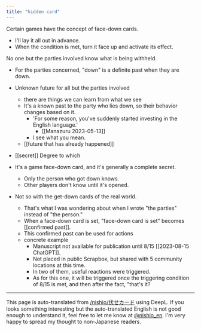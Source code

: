 ```yaml
---
title: "hidden card"
---
```


Certain games have the concept of face-down cards.
- I'll lay it all out in advance.
- When the condition is met, turn it face up and activate its effect.

No one but the parties involved know what is being withheld.
- For the parties concerned, "down" is a definite past when they are down.
- Unknown future for all but the parties involved
    - there are things we can learn from what we see
    - It's a known past to the party who lies down, so their behavior changes based on it.
        - 'For some reason, you've suddenly started investing in the English language.'
            - [[Manazuru 2023-05-13]]
        - I see what you mean.
    - [[future that has already happened]]

- [[secret]] Degree to which
- It's a game face-down card, and it's generally a complete secret.
    - Only the person who got down knows.
    - Other players don't know until it's opened.
- Not so with the get-down cards of the real world.
    - That's what I was wondering about when I wrote "the parties" instead of "the person."
    - When a face-down card is set, "face-down card is set" becomes [[confirmed past]].
    - This confirmed past can be used for actions
    - concrete example
        - Manuscript not available for publication until 8/15 [[2023-08-15 ChatGPT]].
        - Not placed in public Scrapbox, but shared with 5 community locations at this time.
        - In two of them, useful reactions were triggered.
        - As for this one, it will be triggered once the triggering condition of 8/15 is met, and then after the fact, "that's it?


---
This page is auto-translated from [/nishio/伏せカード](https://scrapbox.io/nishio/伏せカード) using DeepL. If you looks something interesting but the auto-translated English is not good enough to understand it, feel free to let me know at [@nishio_en](https://twitter.com/nishio_en). I'm very happy to spread my thought to non-Japanese readers.
